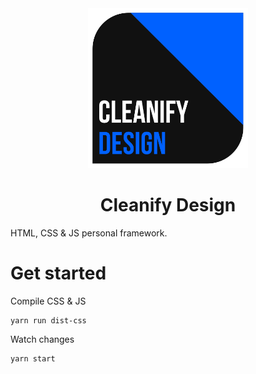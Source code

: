 <div align=center>
<img src="./docs/img/logo.svg" width="256px" />

# Cleanify Design
</div>

HTML, CSS & JS personal framework.

# Get started

Compile CSS & JS
```
yarn run dist-css
```

Watch changes
```
yarn start
```